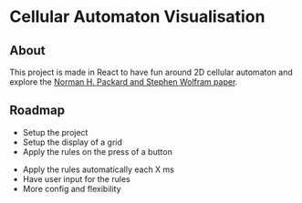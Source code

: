 # Cellular Automaton Visualisation

## About

This project is made in React to have fun around 2D cellular automaton and explore the [Norman H. Packard and Stephen Wolfram paper](http://brainmaps.org/pdf/ca3.pdf).

## Roadmap

- Setup the project
- Setup the display of a grid
- Apply the rules on the press of a button

* Apply the rules automatically each X ms
* Have user input for the rules
* More config and flexibility
